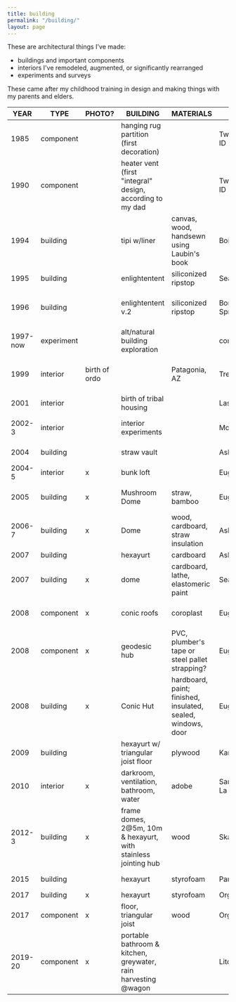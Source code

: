 ```yaml
---
title: building
permalink: "/building/"
layout: page
---
```


These are architectural things I've made:

- buildings and important components
- interiors I've remodeled, augmented, or significantly rearranged
- experiments and surveys

These came after my childhood training in design and making things with my parents and elders.

|YEAR|TYPE|PHOTO?|BUILDING|MATERIALS|CITY|LOCATION|PEOPLE|
| --- | --- | --- | --- | --- | --- | --- | --- |
|1985|component||hanging rug partition (first decoration)||Twin Falls, ID|Maple Street|John, LouAnn, Paul|
|1990|component||heater vent (first "integral" design, according to my dad||Twin Falls, ID|Maple Street|John, Jennifer|
|1994|building||tipi w/liner|canvas, wood, handsewn using Laubin's book|Boise||Mir S, Christopher F, Sevita,|
|1995|building||enlightentent|siliconized ripstop|Seattle|||
|1996|building||enlightentent v.2|siliconized ripstop|Borrego Springs, CA||Jack Stephenson of Warmlite Gear|
|1997-now|experiment||alt/natural building exploration||communities|worldwide|John Cruikshank RIP|
|1999|interior|birth of ordo||Patagonia, AZ|Tree of Life|Frederic Patenaude, Gabriel Cousens|||
|2001|interior||birth of tribal housing||Las Vegas|The Space|Micha Grainger|
|2002-3|interior||interior experiments||Montreal|Caroline's, St Denis|Frederic Patenaude, Caroline|
|2004|building||straw vault||Ashland||David Ward/ASET|
|2004-5|interior|x|bunk loft||Eugene|Gooble Dell|Adrian|
|2005|building|x|Mushroom Dome|straw, bamboo|Eugene|Maitreya EcoVillage|Rob Bolman, Harold|
|2006-7|building|x|Dome|wood, cardboard, straw insulation|Ashland||Crea Egan, Harold|
|2007|building||hexayurt|cardboard |Ashland||Christine|
|2007|building|x|dome|cardboard, lathe, elastomeric paint|Seattle|U District|Brian S|
|2008|component|x|conic roofs|coroplast |Eugene|Maitreya Dome Village|Harold, Melanie Rios|
|2008|component|x|geodesic hub|PVC, plumber's tape or steel pallet strapping?|Eugene|Maitreya|Harold, replicated by Backyard Domes|
|2008|building|x|Conic Hut|hardboard, paint; finished, insulated, sealed, windows, door|Eugene|Maitreya, Erik's,____|Harold, Erik, Lyssa, Jamie, John|
|2009|building||hexayurt w/ triangular joist floor|plywood |Kansas City|Troost|Daniel, Les|
|2010|interior|x|darkroom, ventilation, bathroom, water|adobe|San Marcos La Laguna|Guatemala|Niels, Sandro, Tom|
|2012-3|building|x|frame domes, 2@5m, 10m & hexayurt, with stainless jointing hub|wood|Skattungbyn|Sweden|Johan Jarlind, John and ,|
|2015|building||hexayurt|styrofoam|Paris|France|M Richter, V Bouchard|
|2017|building|x|hexayurt|styrofoam|Orgiva|Spain|TomTom|
|2017|component|x|floor, triangular joist|wood|Orgiva|Spain|TomTom|
|2019-20|component|x|portable bathroom & kitchen, greywater, rain harvesting @wagon||Litosice|Czech Repubic|Pavel, Cestrs, Jaroslav & Jana|
